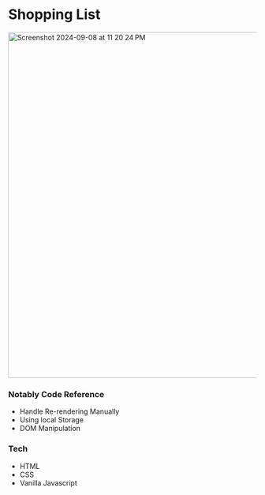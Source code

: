 # Shopping List

<img width="701" alt="Screenshot 2024-09-08 at 11 20 24 PM" src="https://github.com/user-attachments/assets/ae3acc4b-ffda-4610-831d-d0022fcbb629">

### Notably Code Reference
- Handle Re-rendering Manually
- Using local Storage
- DOM Manipulation


### Tech
- HTML
- CSS
- Vanilla Javascript
